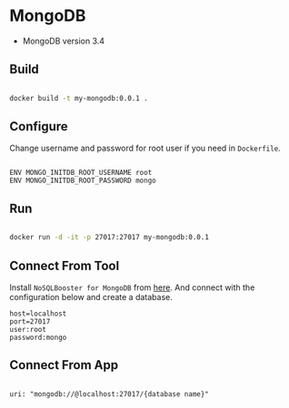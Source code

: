 # MongoDB

- MongoDB version 3.4

## Build

```sh

docker build -t my-mongodb:0.0.1 .

```

## Configure

Change username and password for root user if you need in `Dockerfile`.


 ```

 ENV MONGO_INITDB_ROOT_USERNAME root
 ENV MONGO_INITDB_ROOT_PASSWORD mongo

 ```


## Run

```sh

docker run -d -it -p 27017:27017 my-mongodb:0.0.1

```
## Connect From Tool

Install `NoSQLBooster for MongoDB` from [here](https://nosqlbooster.com/downloads).
And connect with the configuration below and create a database.


```
host=localhost
port=27017
user:root
password:mongo
```

## Connect From App

```

uri: "mongodb://@localhost:27017/{database name}"

```
